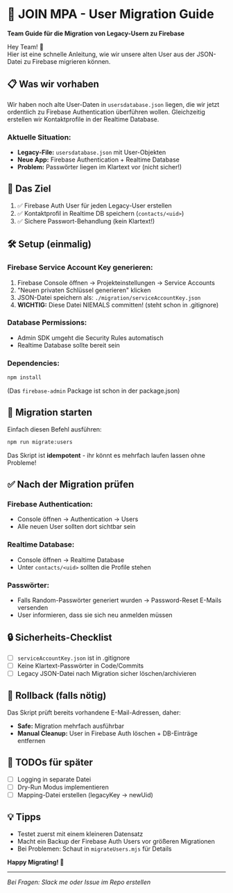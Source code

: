# 🚀 JOIN MPA - User Migration Guide

**Team Guide für die Migration von Legacy-Usern zu Firebase**

Hey Team! 👋  
Hier ist eine schnelle Anleitung, wie wir unsere alten User aus der JSON-Datei zu Firebase migrieren können.

## 📋 Was wir vorhaben

Wir haben noch alte User-Daten in `usersdatabase.json` liegen, die wir jetzt ordentlich zu Firebase Authentication überführen wollen. Gleichzeitig erstellen wir Kontaktprofile in der Realtime Database.

### Aktuelle Situation:

- **Legacy-File:** `usersdatabase.json` mit User-Objekten
- **Neue App:** Firebase Authentication + Realtime Database
- **Problem:** Passwörter liegen im Klartext vor (nicht sicher!)

## 🎯 Das Ziel

1. ✅ Firebase Auth User für jeden Legacy-User erstellen
2. ✅ Kontaktprofil in Realtime DB speichern (`contacts/<uid>`)
3. ✅ Sichere Passwort-Behandlung (kein Klartext!)

## 🛠 Setup (einmalig)

### Firebase Service Account Key generieren:

1. Firebase Console öffnen → Projekteinstellungen → Service Accounts
2. "Neuen privaten Schlüssel generieren" klicken
3. JSON-Datei speichern als: `./migration/serviceAccountKey.json`
4. **WICHTIG:** Diese Datei NIEMALS committen! (steht schon in .gitignore)

### Database Permissions:

- Admin SDK umgeht die Security Rules automatisch
- Realtime Database sollte bereit sein

### Dependencies:

```bash
npm install
```

(Das `firebase-admin` Package ist schon in der package.json)

## 🚀 Migration starten

Einfach diesen Befehl ausführen:

```bash
npm run migrate:users
```

Das Skript ist **idempotent** - ihr könnt es mehrfach laufen lassen ohne Probleme!

## ✅ Nach der Migration prüfen

### Firebase Authentication:

- Console öffnen → Authentication → Users
- Alle neuen User sollten dort sichtbar sein

### Realtime Database:

- Console öffnen → Realtime Database
- Unter `contacts/<uid>` sollten die Profile stehen

### Passwörter:

- Falls Random-Passwörter generiert wurden → Password-Reset E-Mails versenden
- User informieren, dass sie sich neu anmelden müssen

## 🔒 Sicherheits-Checklist

- [ ] `serviceAccountKey.json` ist in .gitignore
- [ ] Keine Klartext-Passwörter in Code/Commits
- [ ] Legacy JSON-Datei nach Migration sicher löschen/archivieren

## 🔄 Rollback (falls nötig)

Das Skript prüft bereits vorhandene E-Mail-Adressen, daher:

- **Safe:** Migration mehrfach ausführbar
- **Manual Cleanup:** User in Firebase Auth löschen + DB-Einträge entfernen

## 📝 TODOs für später

- [ ] Logging in separate Datei
- [ ] Dry-Run Modus implementieren
- [ ] Mapping-Datei erstellen (legacyKey → newUid)

## 💡 Tipps

- Testet zuerst mit einem kleineren Datensatz
- Macht ein Backup der Firebase Auth Users vor größeren Migrationen
- Bei Problemen: Schaut in `migrateUsers.mjs` für Details

**Happy Migrating! 🎉**

---

_Bei Fragen: Slack me oder Issue im Repo erstellen_
